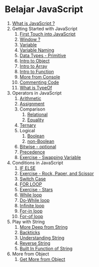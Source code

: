 # Belajar JavaScript

1. [What is JavaScript ?](https://github.com/bashocode/javascript/blob/master/second%20week/js/introduction.md)
1. Getting Started with JavaScript
   1. [First Touch into JavaScript](https://github.com/bashocode/javascript/blob/master/second%20week/js/start.md)
   1. [Window ?](https://github.com/bashocode/javascript/blob/master/second%20week/js/window.md)
   1. [Variable](https://github.com/bashocode/javascript/blob/master/second%20week/js/variable.md)
   1. [Variable Naming](https://github.com/bashocode/javascript/blob/master/second%20week/js/varname.md)
   1. [Data Types - Primitive](https://github.com/bashocode/javascript/blob/master/second%20week/js/valueOfVar.md)
   1. [Intro to Object](https://github.com/bashocode/javascript/blob/master/second%20week/js/basicObject.md)
   1. [Intro to Array](https://github.com/bashocode/javascript/blob/master/second%20week/js/basicArray.md)
   1. [Intro to Function](https://github.com/bashocode/javascript/blob/master/second%20week/js/basicFuntion.md)
   1. [More from Console](https://github.com/bashocode/javascript/blob/master/second%20week/js/console.md)
   1. [Commenting Code](https://github.com/bashocode/javascript/blob/master/second%20week/js/comment.md)
   1. [What is TypeOf](https://github.com/bashocode/javascript/blob/master/second%20week/js/typeof.md)
1. Operators in JavaScript
   1. [Arithmetic](https://github.com/bashocode/javascript/blob/master/second%20week/js/arithmetic.md)
   1. [Assignment](https://github.com/bashocode/javascript/blob/master/second%20week/js/assignment.md)
   1. Comparison
      1. [Relational](https://github.com/bashocode/javascript/blob/master/second%20week/js/comparison.md)
      1. [Equality](https://github.com/bashocode/javascript/blob/master/second%20week/js/equality.md)
   1. [Ternary](https://github.com/bashocode/javascript/blob/master/second%20week/js/ternary.md)
   1. Logical
      1. [Boolean](https://github.com/bashocode/javascript/blob/master/second%20week/js/logical.md)
      1. [non-Boolean](https://github.com/bashocode/javascript/blob/master/second%20week/js/logically.md)
   1. [Bitwise - optional](https://github.com/bashocode/javascript/blob/master/second%20week/js/bitwise.md)
   1. [Precedence](https://github.com/bashocode/javascript/blob/master/second%20week/js/precedence.md)
   1. [Exercise - Swapping Variable](https://github.com/bashocode/challenge/blob/master/neko/changeUs.js)
1. Conditions in JavaScript
   1. [IF ELSE](https://github.com/bashocode/javascript/blob/master/second%20week/js/ifElse.md)
   1. [Exercise - Rock, Paper, and Scissor](https://github.com/bashocode/challenge/blob/master/neko/rps.js)
   1. [Switch Case](https://github.com/bashocode/javascript/blob/master/second%20week/js/switchCase.md)
   1. [FOR LOOP](https://github.com/bashocode/javascript/blob/master/second%20week/js/for.md)
   1. [Exercise - Stars](https://github.com/bashocode/javascript/blob/master/second%20week/js/stars.md)
   1. [While loop](https://github.com/bashocode/javascript/blob/master/second%20week/js/while.md)
   1. [Do-While loop](https://github.com/bashocode/javascript/blob/master/second%20week/js/dowhile.md)
   1. [Infinite loop](https://github.com/bashocode/javascript/blob/master/second%20week/js/infinite.md)
   1. [For-in loop](https://github.com/bashocode/javascript/blob/master/second%20week/js/forin.md)
   1. [For-of loop](https://github.com/bashocode/javascript/blob/master/second%20week/js/forof.md)
1. Play with String
   1. [More Deep from String](https://github.com/bashocode/javascript/blob/master/third%20week/string/intro.md)
   1. [Backticks](https://github.com/bashocode/javascript/blob/master/third%20week/string/backtick.md)
   1. [Understanding String](https://github.com/bashocode/javascript/blob/master/third%20week/string/understand.md)
   1. [Reverse String](https://github.com/bashocode/javascript/blob/master/third%20week/string/reverse.md)
   1. [Built In Function of String](https://github.com/bashocode/javascript/blob/master/third%20week/string/builtin.md)
1. More from Object
   1. [Get More from Object](https://github.com/bashocode/javascript/blob/master/third%20week/object/intro.md)
